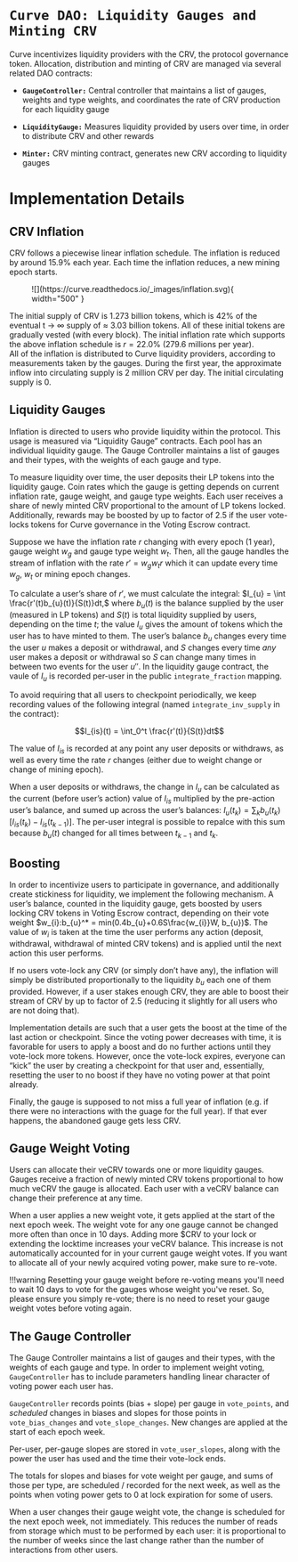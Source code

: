 <h1> </h1>

# **`Curve DAO: Liquidity Gauges and Minting CRV`**

Curve incentivizes liquidity providers with the CRV, the protocol governance token. Allocation, distribution and minting of CRV are managed via several related DAO contracts:

- **`GaugeController:`** Central controller that maintains a list of gauges, weights and type weights, and coordinates the rate of CRV production for each liquidity gauge

- **`LiquidityGauge:`** Measures liquidity provided by users over time, in order to distribute CRV and other rewards

- **`Minter:`** CRV minting contract, generates new CRV according to liquidity gauges


# **Implementation Details**

## **CRV Inflation**
CRV follows a piecewise linear inflation schedule. The inflation is reduced by around 15.9% each year. Each time the inflation reduces, a new mining epoch starts.

<figure markdown>
  ![](https://curve.readthedocs.io/_images/inflation.svg){ width="500" }
  <figcaption></figcaption>
</figure>


The initial supply of CRV is 1.273 billion tokens, which is 42% of the eventual t -> $\infty$ supply of $\approx$ 3.03 billion tokens. All of these initial tokens are gradually vested (with every block). The initial inflation rate which supports the above inflation schedule is $r = 22.0$% (279.6 millions per year).   
All of the inflation is distributed to Curve liquidity providers, according to measurements taken by the gauges. During the first year, the approximate inflow into circulating supply is 2 million CRV per day. The initial circulating supply is 0.  


## **Liquidity Gauges**
Inflation is directed to users who provide liquidity within the protocol. This usage is measured via “Liquidity Gauge” contracts. Each pool has an individual liquidity gauge. The Gauge Controller maintains a list of gauges and their types, with the weights of each gauge and type.

To measure liquidity over time, the user deposits their LP tokens into the liquidity gauge. Coin rates which the gauge is getting depends on current inflation rate, gauge weight, and gauge type weights. Each user receives a share of newly minted CRV proportional to the amount of LP tokens locked. Additionally, rewards may be boosted by up to factor of 2.5 if the user vote-locks tokens for Curve governance in the Voting Escrow contract.

Suppose we have the inflation rate $r$ changing with every epoch (1 year), gauge weight $w_{g}$ and gauge type weight $w_{t}$. Then, all the gauge handles the stream of inflation with the rate $r' = w_{g}w_{t}r$ which it can update every time $w_{g}$, $w_{t}$ or mining epoch changes.

To calculate a user’s share of $r'$, we must calculate the integral: 
$I_{u} = \int \frac{r'(t)b_{u}(t)}{S(t)}dt,$ where $b_{u}(t)$ is the balance supplied by the user (measured in LP tokens) and $S(t)$ is total liquidity supplied by users, depending on the time $t$; the value $I_{u}$ gives the amount of tokens which the user has to have minted to them. The user’s balance $b_{u}$ changes every time the user $u$ makes a deposit or withdrawal, and $S$ changes every time _any_ user makes a deposit or withdrawal so $S$ can change many times in between two events for the user $u''$. In the liquidity gauge contract, the vaule of $I_{u}$ is recorded per-user in the public `integrate_fraction` mapping.

To avoid requiring that all users to checkpoint periodically, we keep recording values of the following integral (named `integrate_inv_supply` in the contract):

$$I_{is}(t) = \int_0^t \frac{r'(t)}{S(t)}dt$$

The value of $I_{is}$ is recorded at any point any user deposits or withdraws, as well as every time the rate $r$ changes (either due to weight change or change of mining epoch).

When a user deposits or withdraws, the change in $I_{u}$ can be calculated as the current (before user’s action) value of $I_{is}$ multiplied by the pre-action user’s balance, and sumed up across the user’s balances: $I_{u}(t_{k}) = \sum_{k} b_{u}(t_{k})[I_{is}(t_{k})-I_{is}(t_{k-1})]$. The per-user integral is possible to repalce with this sum because $b_{u}(t)$ changed for all times between $t_{k-1}$ and $t_{k}$.


## **Boosting**
In order to incentivize users to participate in governance, and additionally create stickiness for liquidity, we implement the following mechanism. A user’s balance, counted in the liquidity gauge, gets boosted by users locking CRV tokens in Voting Escrow contract, depending on their vote weight $w_{i}:b_{u}^* = min(0.4b_{u}+0.6S\frac{w_{i}}W, b_{u})$.
The value of $w_{i}$ is taken at the time the user performs any action (deposit, withdrawal, withdrawal of minted CRV tokens) and is applied until the next action this user performs.

If no users vote-lock any CRV (or simply don’t have any), the inflation will simply be distributed proportionally to the liquidity $b_{u}$ each one of them provided. However, if a user stakes enough CRV, they are able to boost their stream of CRV by up to factor of 2.5 (reducing it slightly for all users who are not doing that).

Implementation details are such that a user gets the boost at the time of the last action or checkpoint. Since the voting power decreases with time, it is favorable for users to apply a boost and do no further actions until they vote-lock more tokens. However, once the vote-lock expires, everyone can “kick” the user by creating a checkpoint for that user and, essentially, resetting the user to no boost if they have no voting power at that point already.

Finally, the gauge is supposed to not miss a full year of inflation (e.g. if there were no interactions with the guage for the full year). If that ever happens, the abandoned gauge gets less CRV.



## **Gauge Weight Voting**
Users can allocate their veCRV towards one or more liquidity gauges. Gauges receive a fraction of newly minted CRV tokens proportional to how much veCRV the gauge is allocated. Each user with a veCRV balance can change their preference at any time.

When a user applies a new weight vote, it gets applied at the start of the next epoch week. The weight vote for any one gauge cannot be changed more often than once in 10 days. Adding more $CRV to your lock or extending the locktime increases your veCRV balance. This increase is not automatically accounted for in your current gauge weight votes. If you want to allocate all of your newly acquired voting power, make sure to re-vote.

!!!warning
    Resetting your gauge weight before re-voting means you'll need to wait 10 days to vote for the gauges whose weight you've reset. So, please ensure you simply re-vote; there is no need to reset your gauge weight votes before voting again.


## **The Gauge Controller**
The Gauge Controller maintains a list of gauges and their types, with the weights of each gauge and type. In order to implement weight voting, `GaugeController` has to include parameters handling linear character of voting power each user has.

`GaugeController` records points (bias + slope) per gauge in `vote_points`, and *scheduled* changes in biases and slopes for those points in `vote_bias_changes` and `vote_slope_changes`. New changes are applied at the start of each epoch week.

Per-user, per-gauge slopes are stored in `vote_user_slopes`, along with the power the user has used and the time their vote-lock ends.

The totals for slopes and biases for vote weight per gauge, and sums of those per type, are scheduled / recorded for the next week, as well as the points when voting power gets to 0 at lock expiration for some of users.

When a user changes their gauge weight vote, the change is scheduled for the next epoch week, not immediately. This reduces the number of reads from storage which must to be performed by each user: it is proportional to the number of weeks since the last change rather than the number of interactions from other users.
